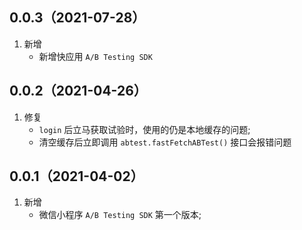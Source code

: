 ## 0.0.3（2021-07-28）

1. 新增
   - 新增快应用 `A/B Testing SDK`

## 0.0.2（2021-04-26）

1. 修复
   - `login` 后立马获取试验时，使用的仍是本地缓存的问题;
   - 清空缓存后立即调用 `abtest.fastFetchABTest()` 接口会报错问题

## 0.0.1（2021-04-02）

1. 新增
   - 微信小程序 `A/B Testing SDK` 第一个版本;
